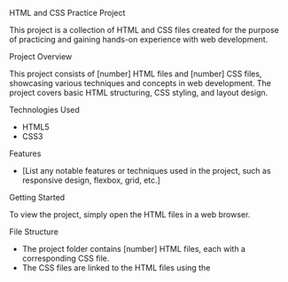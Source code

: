 HTML and CSS Practice Project

This project is a collection of HTML and CSS files created for the purpose of practicing and gaining hands-on experience with web development.

Project Overview

This project consists of [number] HTML files and [number] CSS files, showcasing various techniques and concepts in web development. The project covers basic HTML structuring, CSS styling, and layout design.

Technologies Used

- HTML5
- CSS3

Features

- [List any notable features or techniques used in the project, such as responsive design, flexbox, grid, etc.]

Getting Started

To view the project, simply open the HTML files in a web browser.

File Structure

- The project folder contains [number] HTML files, each with a corresponding CSS file.
- The CSS files are linked to the HTML files using the <Style> tag.

License

This project is licensed under the MIT License.

Acknowledgments

This project is for personal use and learning purposes only.